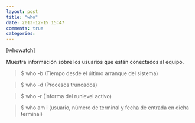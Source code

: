 ```yaml
---
layout: post
title: "who"
date: 2013-12-15 15:47
comments: true
categories: 
---
```

[whowatch]

Muestra información sobre los usuarios que están conectados al equipo.

>$ who -b (Tiempo desde el último arranque del sistema)

>$ who -d (Procesos truncados)

>$ who -r (Informa del runlevel activo)

>$ who am i (usuario, número de terminal y fecha de entrada en dicha terminal)

